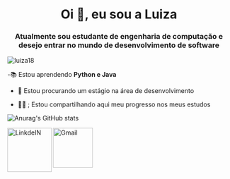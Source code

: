<h1 align="center">Oi &#x1F44B;, eu sou  a Luiza</h1>
<h3 align="center">Atualmente sou estudante de engenharia de computação e desejo entrar no mundo de desenvolvimento de software</h3>

<p align=" left"> <img src="https://komarev.com/ghpvc/?username=luiza18&label=Profile%20views&color=0e75b6&style=flat" alt="luiza18" /> </p>

-&#x1F4DA; Estou aprendendo **Python  e Java**

- &#x1F50E; Estou procurando um estágio na área de desenvolvimento

- 👩‍💻 ;  Estou compartilhando aqui meu progresso nos meus estudos

![Anurag's GitHub stats](https://github-readme-stats.vercel.app/api?username=Luiza18&show_icons=true&theme=cobalt)

<a target="_blank" href="https://www.linkedin.com/in/luiza-rodrigues-alves-santos-833ab0222/">
  <img align="left" alt="LinkdeIN" width="100px" src=https://img.shields.io/badge/LinkedIn-0077B5?style=for-the-badge&logo=linkedin&logoColor=white />
  
<a target="_blank" href="luizarodriguesalves18@gmial.com">
  <img align="left" alt="Gmail" width="90px" src="https://img.shields.io/badge/Gmail-D14836?style=for-the-badge&logo=gmail&logoColor=white" />
</a>
